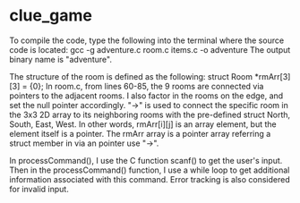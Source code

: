 # clue_game

To compile the code, type the following into the terminal where the source code is located:
gcc -g adventure.c room.c items.c -o adventure
The output binary name is "adventure".

The structure of the room is defined as the following:
struct Room *rmArr[3][3] = {0};
In room.c, from lines 60-85, the 9 rooms are connected via pointers to the adjacent rooms. 
I also factor in the rooms on the edge, and set the null pointer accordingly.
"->" is used to connect the specific room in the 3x3 2D array to its neighboring rooms with the pre-defined struct North, South, East, West.
In other words, rmArr[i][j] is an array element, but the element itself is a pointer.
The rmArr array is a pointer array referring a struct member in via an pointer use "->".

In processCommand(), I use the C function scanf() to get the user's input. 
Then in the processCommand() function, I use a while loop to get additional information associated with this command.
Error tracking is also considered for invalid input.


